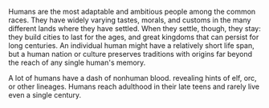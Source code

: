 Humans are the most adaptable and ambitious people
among the common races. They have widely varying
tastes, morals, and customs in the many different lands
where they have settled. When they settle, though,
they stay: they build cities to last for the ages, and
great kingdoms that can persist for long centuries. An
individual human might have a relatively short life span,
but a human nation or culture preserves traditions
with origins far beyond the reach of any single human's
memory.

A lot of humans have a dash of nonhuman blood. revealing hints of 
elf, orc, or other lineages. Humans reach adulthood in their
late teens and rarely live even a single century. 

